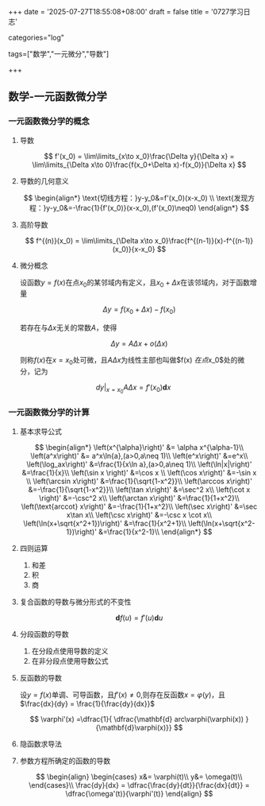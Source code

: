 +++
date = '2025-07-27T18:55:08+08:00'
draft = false
title = '0727学习日志'

categories="log"

tags=["数学","一元微分","导数"]

+++

## 数学-一元函数微分学

### 一元函数微分学的概念

1. 导数

   $$
   f'(x_0) = \lim\limits_{x\to x_0}\frac{\Delta y}{\Delta x} = \lim\limits_{\Delta x\to 0}\frac{f(x_0+\Delta x)-f(x_0)}{\Delta x}
   $$
2. 导数的几何意义

   $$
   \begin{align*}
   	\text{切线方程：}y-y_0&=f'(x_0)(x-x_0) \\
   	\text{发现方程：}y-y_0&=-\frac{1}{f'(x_0)}(x-x_0),(f'(x_0)\neq0)
   \end{align*}
   $$
3. 高阶导数

   $$
   f^{(n)}(x_0) = \lim\limits_{\Delta x\to x_0}\frac{f^{(n-1)}(x)-f^{(n-1)}(x_0)}{x-x_0}
   $$
4. 微分概念

   设函数$y=f(x)$在点$x_0$的某邻域内有定义，且$x_0+\Delta x$在该邻域内，对于函数增量

   $$
   \Delta y = f(x_0+\Delta x)- f(x_0)
   $$

   若存在与$\Delta x$无关的常数$A$，使得

   $$
   \Delta y = A\Delta x + o(\Delta x)
   $$

    则称$f(x)$在$x=x_0$处可微，且$A\Delta x$为线性主部也叫做$f(x) $在点$x_0$处的微分，记为

$$
\left.dy\right|_{x=x_0}A\Delta x = f'(x_0)\mathbf{d}x
$$

### 一元函数微分学的计算

1. 基本求导公式

   $$
   \begin{align*}
   	\left(x^{\alpha}\right)' &= \alpha x^{\alpha-1}\\
   	\left(a^x\right)' &= a^x\ln{a},(a>0,a\neq 1)\\
   	\left(e^x\right)' &=e^x\\
   		\left(\log_ax\right)' &=\frac{1}{x\ln a},(a>0,a\neq 1)\\
   	\left(\ln|x|\right)' &=\frac{1}{x}\\
   	\left(\sin x \right)' &=\cos x \\
   	\left(\cos x\right)' &=-\sin x \\
   	\left(\arcsin x\right)' &=\frac{1}{\sqrt{1-x^2}}\\
   	\left(\arccos x\right)' &=-\frac{1}{\sqrt{1-x^2}}\\
   	\left(\tan x\right)' &=\sec^2 x\\
   	\left(\cot x \right)' &=-\csc^2 x\\
   	\left(\arctan x\right)' &=\frac{1}{1+x^2}\\
   	\left(\text{arccot} x\right)' &=-\frac{1}{1+x^2}\\
   	\left(\sec x\right)' &=\sec x\tan x\\
   	\left(\csc x\right)' &=-\csc x \cot x\\
   	\left(\ln(x+\sqrt{x^2+1})\right)' &=\frac{1}{x^2+1}\\
   	\left(\ln(x+\sqrt{x^2-1})\right)' &=\frac{1}{x^2-1}\\
   \end{align*}
   $$
2. 四则运算

   1. 和差
   2. 积
   3. 商
3. 复合函数的导数与微分形式的不变性

   $$
   \mathbf{d}f(u)=f'(u)\mathbf{d}u
   $$
4. 分段函数的导数

   1. 在分段点使用导数的定义
   2. 在非分段点使用导数公式
5. 反函数的导数

   设$y=f(x)$单调、可导函数，且$f'(x)\neq 0$,则存在反函数$x=\varphi(y)$，且$\frac{dx}{dy} = \frac{1}{\frac{dy}{dx}}$

   $$
   \varphi'(x) =\dfrac{1}{ \dfrac{\mathbf{d} arc\varphi(\varphi(x)) }{\mathbf{d}\varphi(x)}}
   $$
6. 隐函数求导法
7. 参数方程所确定的函数的导数

   $$
   \begin{align}
   \begin{cases}
   x&= \varphi(t)\\
   y&= \omega(t)\\
   \end{cases}\\
   \frac{dy}{dx} = \dfrac{\frac{dy}{dt}}{\frac{dx}{dt}} = \dfrac{\omega'(t)}{\varphi'(t)}
   \end{align}
   $$
